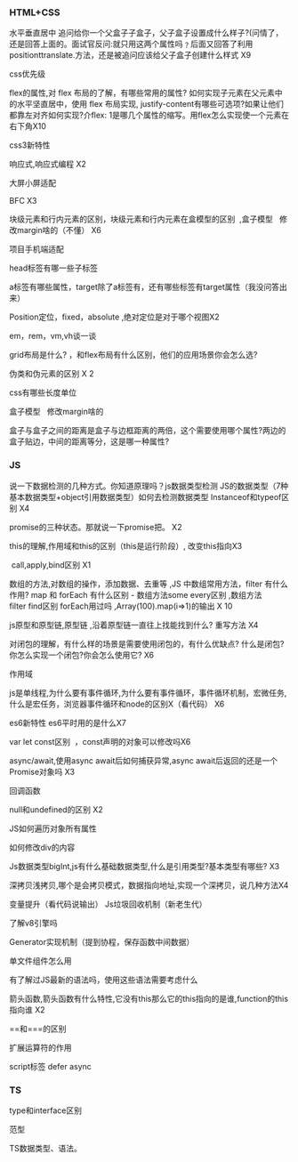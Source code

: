 ### HTML+CSS

水平垂直居中 追问给你一个父盒子子盒子，父子盒子设置成什么样子?(问情了，还是回答上面的。面试官反问:就只用这两个属性吗﹖后面又回答了利用positionttranslate.方法，还是被追问应该给父子盒子创建什么样式 X9

css优先级

flex的属性,对 flex 布局的了解，有哪些常用的属性? 如何实现子元素在父元素中的水平坚直居中，使用 flex 布局实现, justify-content有哪些可选项?如果让他们都靠左对齐如何实现?介flex: 1是哪几个属性的缩写。用flex怎么实现使一个元素在右下角X10

css3新特性

响应式,响应式编程 X2

大屏小屏适配

BFC X3

块级元素和行内元素的区别，块级元素和行内元素在盒模型的区别  ,盒子模型   修改margin啥的（不懂） X6

项目手机端适配

head标签有哪一些子标签

a标签有哪些属性，target除了a标签有，还有哪些标签有target属性（我没问答出来）

Position定位，fixed，absolute ,绝对定位是对于哪个视图X2

em，rem，vm,vh谈一谈

grid布局是什么? ，和flex布局有什么区别，他们的应用场景你会怎么选?

伪类和伪元素的区别 X 2

css有哪些长度单位

盒子模型   修改margin啥的

盒子与盒子之间的距离是盒子与边框距离的两倍，这个需要使用哪个属性?两边的
盒子贴边，中间的距离等分，这是哪一种属性?

### JS

说一下数据检测的几种方式。你知道原理吗？js数据类型检测 JS的数据类型（7种基本数据类型+object引用数据类型）如何去检测数据类型 Instanceof和typeof区别 X4

promise的三种状态。那就说一下promise把。 X2

this的理解,作用域和this的区别（this是运行阶段）, 改变this指向X3

 call,apply,bind区别 X1

数组的方法,对数组的操作，添加数据、去重等 ,JS 中数组常用方法，filter 有什么作用? map 和 forEach 有什么区别  - 数组方法some every区别 ,数组方法filter find区别 forEach用过吗 ,Array(100).map(i=>1)的输出 X 10

js原型和原型链,原型链 ,沿着原型链一直往上找能找到什么? 重写方法 X4

对闭包的理解，有什么样的场景是需要使用闭包的，有什么优缺点? 什么是闭包?你怎么实现一个闭包?你会怎么使用它? X6

作用域

js是单线程,为什么要有事件循环,为什么要有事件循环，事件循环机制，宏微任务,什么是宏任务，浏览器事件循环和node的区别X（看代码） X6

es6新特性 es6平时用的是什么X7

var let const区别  ，const声明的对象可以修改吗X6

async/await,使用async await后如何捕获异常,async await后返回的还是一个Promise对象吗 X3

回调函数

null和undefined的区别 X2

JS如何遍历对象所有属性

如何修改div的内容

Js数据类型bigInt,js有什么基础数据类型,什么是引用类型?基本类型有哪些? X3

深拷贝浅拷贝,哪个是会拷贝模式，数据指向地址,实现一个深拷贝，说几种方法X4

变量提升（看代码说输出） 
Js垃圾回收机制（新老生代） 

了解v8引擎吗

Generator实现机制（提到协程，保存函数中间数据）

单文件组件怎么用

有了解过JS最新的语法吗，使用这些语法需要考虑什么

箭头函数,箭头函数有什么特性,它没有this那么它的this指向的是谁,function的this指向谁 X2

==和===的区别

扩展运算符的作用

script标签 defer async

### TS

type和interface区别

范型

TS数据类型、语法。
